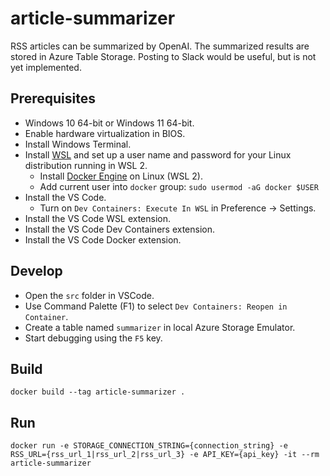 # article-summarizer
RSS articles can be summarized by OpenAI.
The summarized results are stored in Azure Table Storage.
Posting to Slack would be useful, but is not yet implemented.

## Prerequisites
- Windows 10 64-bit or Windows 11 64-bit.
- Enable hardware virtualization in BIOS.
- Install Windows Terminal.
- Install [WSL](https://learn.microsoft.com/en-us/windows/wsl/install) and set up a user name and password for your Linux distribution running in WSL 2.
    - Install [Docker Engine](https://docs.docker.com/engine/install/ubuntu/#install-using-the-convenience-script) on Linux (WSL 2).
    - Add current user into `docker` group: `sudo usermod -aG docker $USER`
- Install the VS Code.
    - Turn on `Dev Containers: Execute In WSL` in Preference -> Settings.
- Install the VS Code WSL extension.
- Install the VS Code Dev Containers extension.
- Install the VS Code Docker extension.

## Develop
- Open the `src` folder in VSCode.
- Use Command Palette (F1) to select `Dev Containers: Reopen in Container`.
- Create a table named `summarizer` in local Azure Storage Emulator.
- Start debugging using the `F5` key.

## Build
`docker build --tag article-summarizer .`

## Run
`docker run -e STORAGE_CONNECTION_STRING={connection_string} -e RSS_URL={rss_url_1|rss_url_2|rss_url_3} -e API_KEY={api_key} -it --rm article-summarizer`
